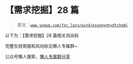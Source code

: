 # 【需求挖掘】28 篇

> 原文：[`www.yuque.com/for_lazy/wind/exzeeygtydtchgml`](https://www.yuque.com/for_lazy/wind/exzeeygtydtchgml)

以下为：【需求挖掘】28 篇相关风向标

完整生财周报和风向标见懒人专属群~

公众号懒人搜索，[懒人专属群分享](https://lazybook.fun/#/blog/group)